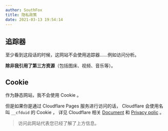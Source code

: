 ```yaml
---
author: SouthFox
title: 隐私政策
date: 2021-03-13 19:54:14
---
```


## 追踪器

至少看到这段话的时候，这网站不会使用追踪器……例如访问分析。

 **除非我引用了第三方资源**（包括图床、视频、音乐等）。



## Cookie 

作为静态网站，我不会使用 Cookie 。

但是如果你是通过 Cloudflare Pages 服务进行访问的话， Cloudflare 会使用名叫 `__cfduid` 的 Cookie ， 详见 Cloudflare 相关 [Document](https://support.cloudflare.com/hc/en-us/articles/200170156-Understanding-the-Cloudflare-Cookies) 和 [Privacy polic](https://www.cloudflare.com/privacypolicy/) 。



> 访问此网站代表您已经了解了上方信息。